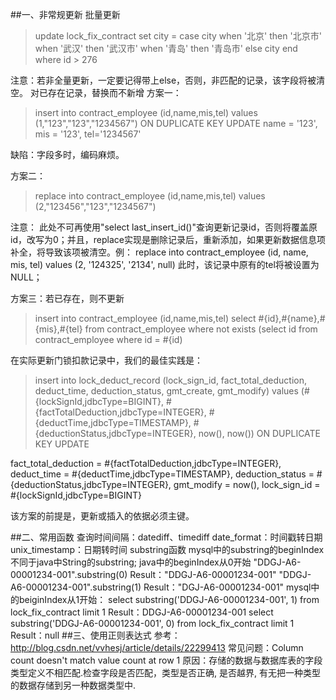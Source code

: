 ##一、非常规更新
批量更新
>update lock_fix_contract set city = case city
when '北京' then '北京市'
when '武汉' then '武汉市'
when '青岛' then '青岛市'
else city
end
where id > 276

注意：若非全量更新，一定要记得带上else，否则，非匹配的记录，该字段将被清空。
对已存在记录，替换而不新增
方案一：
>insert into contract_employee (id,name,mis,tel) values (1,"123","123","1234567")
ON DUPLICATE KEY UPDATE name = '123', mis = '123', tel='1234567'

缺陷：字段多时，编码麻烦。
 
方案二：
>replace into contract_employee  (id,name,mis,tel) values (2,"123456","123","1234567")

注意：
此处不可再使用"select last_insert_id()"查询更新记录id，否则将覆盖原id，改写为0；并且，replace实现是删除记录后，重新添加，如果更新数据信息项补全，将导致该项被清空。例：
replace into contract_employee (id, name, mis, tel) values (2, '124325', '2134', null)
此时，该记录中原有的tel将被设置为NULL；
 
方案三：若已存在，则不更新
>insert into  contract_employee  (id,name,mis,tel)
select #{id},#{name},#{mis},#{tel} from contract_employee
where not exists (select id from contract_employee where id = #{id)

 在实际更新门锁扣款记录中，我们的最佳实践是：
>insert into lock_deduct_record (lock_sign_id, fact_total_deduction, deduct_time, deduction_status,
gmt_create, gmt_modify)
values (#{lockSignId,jdbcType=BIGINT}, #{factTotalDeduction,jdbcType=INTEGER}, #{deductTime,jdbcType=TIMESTAMP}, #{deductionStatus,jdbcType=INTEGER},
now(), now())
ON DUPLICATE KEY UPDATE
<if test="factTotalDeduction != null">
  fact_total_deduction = #{factTotalDeduction,jdbcType=INTEGER},
</if>
<if test="deductTime != null">
  deduct_time = #{deductTime,jdbcType=TIMESTAMP},
</if>
<if test="deductionStatus != null">
  deduction_status = #{deductionStatus,jdbcType=INTEGER},
</if>
gmt_modify = now(),
lock_sign_id = #{lockSignId,jdbcType=BIGINT}

该方案的前提是，更新或插入的依据必须主键。

##二、常用函数
查询时间间隔：datediff、timediff
date_format：时间戳转日期
unix_timestamp：日期转时间
substring函数
mysql中的substring的beginIndex不同于java中String的substring;
java中的beginIndex从0开始
"DDGJ-A6-00001234-001".substring(0)
Result："DDGJ-A6-00001234-001"
"DDGJ-A6-00001234-001".substring(1)
Result："DGJ-A6-00001234-001"
mysql中的beiginIndex从1开始：
select substring('DDGJ-A6-00001234-001', 1) from lock_fix_contract limit 1
Result：DDGJ-A6-00001234-001
select substring('DDGJ-A6-00001234-001', 0) from lock_fix_contract limit 1
Result：null
##三、使用正则表达式
参考：http://blog.csdn.net/vvhesj/article/details/22299413
常见问题：Column count doesn't match value count at row 1
原因：存储的数据与数据库表的字段类型定义不相匹配.检查字段是否匹配，类型是否正确, 是否越界, 有无把一种类型的数据存储到另一种数据类型中.